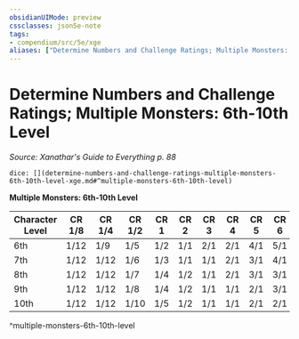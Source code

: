 ```yaml
---
obsidianUIMode: preview
cssclasses: json5e-note
tags:
- compendium/src/5e/xge
aliases: ["Determine Numbers and Challenge Ratings; Multiple Monsters: 6th-10th Level"]
---
```

# Determine Numbers and Challenge Ratings; Multiple Monsters: 6th-10th Level
*Source: Xanathar's Guide to Everything p. 88* 

`dice: [](determine-numbers-and-challenge-ratings-multiple-monsters-6th-10th-level-xge.md#^multiple-monsters-6th-10th-level)`

**Multiple Monsters: 6th-10th Level**

| Character Level | CR 1/8 | CR 1/4 | CR 1/2 | CR 1 | CR 2 | CR 3 | CR 4 | CR 5 | CR 6 | CR 7 | CR 8 | CR 9 | CR 10 |
|-----------------|--------|--------|--------|------|------|------|------|------|------|------|------|------|-------|
| 6th | 1/12 | 1/9 | 1/5 | 1/2 | 1/1 | 2/1 | 2/1 | 4/1 | 5/1 | 6/1 | — | — | — |
| 7th | 1/12 | 1/12 | 1/6 | 1/3 | 1/1 | 1/1 | 2/1 | 3/1 | 4/1 | 5/1 | — | — | — |
| 8th | 1/12 | 1/12 | 1/7 | 1/4 | 1/2 | 1/1 | 2/1 | 3/1 | 3/1 | 4/1 | 6/1 | — | — |
| 9th | 1/12 | 1/12 | 1/8 | 1/4 | 1/2 | 1/1 | 1/1 | 2/1 | 3/1 | 4/1 | 5/1 | 6/1 | — |
| 10th | 1/12 | 1/12 | 1/10 | 1/5 | 1/2 | 1/1 | 1/1 | 2/1 | 2/1 | 3/1 | 4/1 | 5/1 | 6/1 |
^multiple-monsters-6th-10th-level
